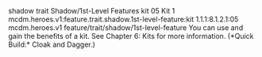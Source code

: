 <ability>
  <metadata>
    <class>shadow</class>
    <feature_type>trait</feature_type>
    <file_dpath>Shadow/1st-Level Features</file_dpath>
    <item_id>kit</item_id>
    <item_index>05</item_index>
    <item_name>Kit</item_name>
    <level>1</level>
    <scc>mcdm.heroes.v1:feature.trait.shadow.1st-level-feature:kit</scc>
    <scdc>1.1.1:8.1.2.1:05</scdc>
    <source>mcdm.heroes.v1</source>
    <type>feature/trait/shadow/1st-level-feature</type>
  </metadata>
  <effects>
    <effect type="mundane">You can use and gain the benefits of a kit. See Chapter 6: Kits for more information. (*Quick Build:* Cloak and Dagger.)</effect>
  </effects>
</ability>

